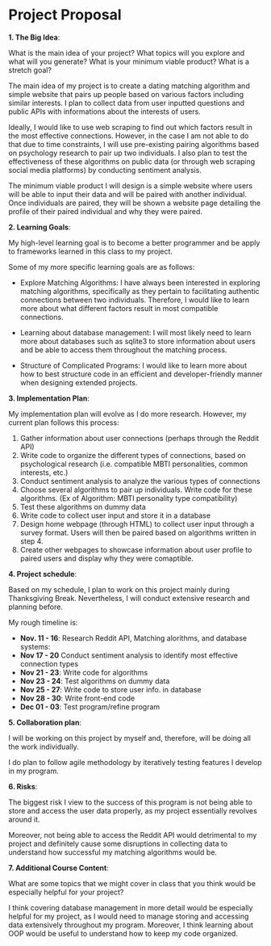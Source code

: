 # **Project Proposal** #

**1. The Big Idea**: 

What is the main idea of your project? What topics will you explore and what will you generate? What is your minimum viable product? What is a stretch goal?

The main idea of my project is to create a dating matching algorithm and simple website that pairs up people based on various factors including similar interests. I plan to collect data from user inputted questions and public APIs with informations about the interests of users. 

Ideally, I would like to use web scraping to find out which factors result in the most effective connections. However, in the case I am not able to do that due to time constraints, I will use pre-existing pairing algorithms based on psychology research to pair up two individuals.  I also plan to test the effectiveness of these algorithms on public data (or through web scraping social media platforms) by conducting sentiment analysis.

The minimum viable product I will design is a simple website where users will be able to input their data and will be paired with another individual. Once individuals are paired, they will be shown a website page detailing the profile of their paired individual and why they were paired.

**2. Learning Goals**: 

My high-level learning goal is to become a better programmer and be apply to frameworks learned in this class to my project. 

Some of my more specific learning goals are as follows:

* Explore Matching Algorithms: I have always been interested in exploring matching algorithms, specifically as they pertain to facilitating authentic connections between two individuals. Therefore, I would like to learn more about what different factors result in most compatible connections. 

* Learning about database management: I will most likely need to learn more about databases such as sqlite3 to store information about users and be able to access them throughout the matching process. 

* Structure of Complicated Programs: I would like to learn more about how to best structure code in an efficient and developer-friendly manner when designing extended projects.

**3. Implementation Plan**: 

My implementation plan will evolve as I do more research. However, my current plan follows this process:

1. Gather information about user connections (perhaps through the Reddit API)
2. Write code to organize the different types of connections, based on psychological research (i.e. compatible MBTI personalities, common interests, etc.)
3. Conduct sentiment analysis to analyze the various types of connections
4. Choose several algorithms to pair up individuals. Write code for these algorithms. (Ex of Algorithm: MBTI personality type compatibility)
5. Test these algorithms on dummy data
6. Write code to collect user input and store it in a database
7. Design home webpage (through HTML) to collect user input through a survey format. Users will then be paired based on algorithms written in step 4. 
8. Create other webpages to showcase information about user profile to paired users and display why they were comaptible.

**4. Project schedule**: 

Based on my schedule, I plan to work on this project mainly during Thanksgiving Break. Nevertheless, I will conduct extensive research and planning before. 

My rough timeline is: 
* **Nov. 11 - 16**: Research Reddit API, Matching alorithms, and database systems: 
* **Nov 17 - 20** Conduct sentiment analysis to identify most effective connection types
* **Nov 21 - 23**: Write code for algorithms
* **Nov 23 - 24**: Test algorithms on dummy data
* **Nov 25 - 27**: Write code to store user info. in database
* **Nov 28 - 30**: Write front-end code
* **Dec 01 - 03**: Test program/refine program

**5. Collaboration plan**: 

I will be working on this project by myself and, therefore, will be doing all the work individually. 

I do plan to follow agile methodology by iteratively testing features I develop in my program. 

**6. Risks**: 

The biggest risk I view to the success of this program is not being able to store and access the user data properly, as my project essentially revolves around it. 

Moreover, not being able to access the Reddit API would detrimental to my project and definitely cause some disruptions in collecting data to understand how successful my matching algorithms would be.

**7. Additional Course Content**: 

What are some topics that we might cover in class that you think would be especially helpful for your project?

I think covering database management in more detail would be especially helpful for my project, as I would need to manage storing and accessing data extensively throughout my program. Moreover, I think learning about OOP would be useful to understand how to keep my code organized.